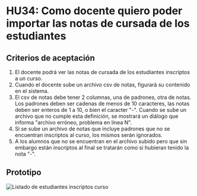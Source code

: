 # HU34: Como docente quiero poder importar las notas de cursada de los estudiantes

## Criterios de aceptación
1. El docente podrá ver las notas de cursada de los estudiantes inscriptos a un curso.
2. Cuando el docente sube un archivo csv de notas, figurará su contenido en el sistema.
3. El csv de notas debe tener 2 columnas, una de padrones, otra de notas. Los padrones deben ser cadenas de menos de 10 caracteres, las notas deben ser enteros de 1 a 10, o bien el caracter "-". Cuando se sube un archivo que no cumple esta definición, se mostrará un diálogo que informa "archivo erróneo, problema en línea N".
4. Si se sube un archivo de notas que incluye padrones que no se encuentran inscriptos al curso, los mismos serán ignorados.
5. A los alumnos que no se encuentran en el archivo subido pero que sin embargo están inscriptos al final se tratarán como si hubieran tenido la nota "-".

## Prototipo
![Listado de estudiantes inscriptos curso](./prototipos/listado_inscriptos_subir_archivo.png)

